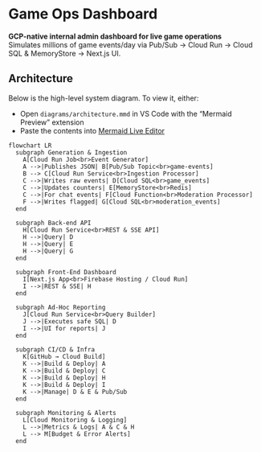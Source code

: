 # Game Ops Dashboard

**GCP-native internal admin dashboard for live game operations**  
Simulates millions of game events/day via Pub/Sub → Cloud Run → Cloud SQL & MemoryStore → Next.js UI.

## Architecture

Below is the high-level system diagram. To view it, either:

- Open `diagrams/architecture.mmd` in VS Code with the “Mermaid Preview” extension  
- Paste the contents into [Mermaid Live Editor](https://mermaid.live)

```mermaid
flowchart LR
  subgraph Generation & Ingestion
    A[Cloud Run Job<br>Event Generator] 
    A -->|Publishes JSON| B[Pub/Sub Topic<br>game-events]
    B --> C[Cloud Run Service<br>Ingestion Processor]
    C -->|Writes raw events| D[Cloud SQL<br>game_events]
    C -->|Updates counters| E[MemoryStore<br>Redis]
    C -->|For chat events| F[Cloud Function<br>Moderation Processor]
    F -->|Writes flagged| G[Cloud SQL<br>moderation_events]
  end

  subgraph Back-end API
    H[Cloud Run Service<br>REST & SSE API]
    H -->|Query| D
    H -->|Query| E
    H -->|Query| G
  end

  subgraph Front-End Dashboard
    I[Next.js App<br>Firebase Hosting / Cloud Run]
    I -->|REST & SSE| H
  end

  subgraph Ad-Hoc Reporting
    J[Cloud Run Service<br>Query Builder]
    J -->|Executes safe SQL| D
    I -->|UI for reports| J
  end

  subgraph CI/CD & Infra
    K[GitHub → Cloud Build]
    K -->|Build & Deploy| A
    K -->|Build & Deploy| C
    K -->|Build & Deploy| H
    K -->|Build & Deploy| I
    K -->|Manage| D & E & Pub/Sub
  end

  subgraph Monitoring & Alerts
    L[Cloud Monitoring & Logging]
    L -->|Metrics & Logs| A & C & H
    L --> M[Budget & Error Alerts]
  end
